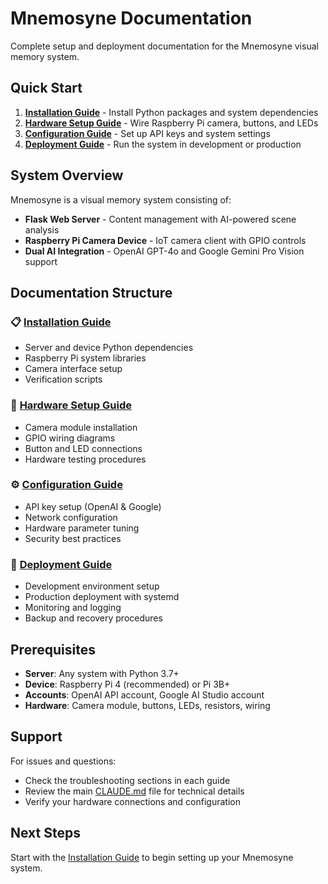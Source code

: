 # Mnemosyne Documentation

Complete setup and deployment documentation for the Mnemosyne visual memory system.

## Quick Start

1. **[Installation Guide](installation.md)** - Install Python packages and system dependencies
2. **[Hardware Setup Guide](hardware-setup.md)** - Wire Raspberry Pi camera, buttons, and LEDs  
3. **[Configuration Guide](configuration.md)** - Set up API keys and system settings
4. **[Deployment Guide](deployment.md)** - Run the system in development or production

## System Overview

Mnemosyne is a visual memory system consisting of:

- **Flask Web Server** - Content management with AI-powered scene analysis
- **Raspberry Pi Camera Device** - IoT camera client with GPIO controls
- **Dual AI Integration** - OpenAI GPT-4o and Google Gemini Pro Vision support

## Documentation Structure

### 📋 [Installation Guide](installation.md)
- Server and device Python dependencies
- Raspberry Pi system libraries
- Camera interface setup
- Verification scripts

### 🔌 [Hardware Setup Guide](hardware-setup.md)  
- Camera module installation
- GPIO wiring diagrams
- Button and LED connections
- Hardware testing procedures

### ⚙️ [Configuration Guide](configuration.md)
- API key setup (OpenAI & Google)
- Network configuration
- Hardware parameter tuning
- Security best practices

### 🚀 [Deployment Guide](deployment.md)
- Development environment setup
- Production deployment with systemd
- Monitoring and logging
- Backup and recovery procedures

## Prerequisites

- **Server**: Any system with Python 3.7+ 
- **Device**: Raspberry Pi 4 (recommended) or Pi 3B+
- **Accounts**: OpenAI API account, Google AI Studio account
- **Hardware**: Camera module, buttons, LEDs, resistors, wiring

## Support

For issues and questions:
- Check the troubleshooting sections in each guide
- Review the main [CLAUDE.md](../CLAUDE.md) file for technical details
- Verify your hardware connections and configuration

## Next Steps

Start with the [Installation Guide](installation.md) to begin setting up your Mnemosyne system.